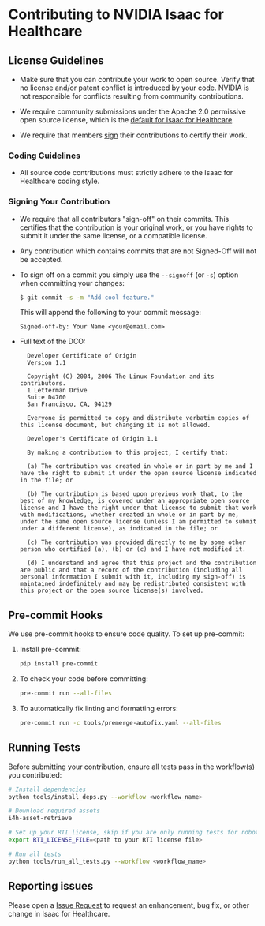 # Contributing to NVIDIA Isaac for Healthcare

## License Guidelines

- Make sure that you can contribute your work to open source. Verify that no license and/or patent conflict is introduced by your code. NVIDIA is not responsible for conflicts resulting from community contributions.

- We require community submissions under the Apache 2.0 permissive open source license, which is the [default for Isaac for Healthcare](./LICENSE).

- We require that members [sign](#signing-your-contribution) their contributions to certify their work.

### Coding Guidelines

- All source code contributions must strictly adhere to the Isaac for Healthcare coding style.

### Signing Your Contribution

* We require that all contributors "sign-off" on their commits. This certifies that the contribution is your original work, or you have rights to submit it under the same license, or a compatible license.

* Any contribution which contains commits that are not Signed-Off will not be accepted.

* To sign off on a commit you simply use the `--signoff` (or `-s`) option when committing your changes:
  ```bash
  $ git commit -s -m "Add cool feature."
  ```
  This will append the following to your commit message:
  ```
  Signed-off-by: Your Name <your@email.com>
  ```

* Full text of the DCO:

  ```
    Developer Certificate of Origin
    Version 1.1

    Copyright (C) 2004, 2006 The Linux Foundation and its contributors.
    1 Letterman Drive
    Suite D4700
    San Francisco, CA, 94129

    Everyone is permitted to copy and distribute verbatim copies of this license document, but changing it is not allowed.
  ```

  ```
    Developer's Certificate of Origin 1.1

    By making a contribution to this project, I certify that:

    (a) The contribution was created in whole or in part by me and I have the right to submit it under the open source license indicated in the file; or

    (b) The contribution is based upon previous work that, to the best of my knowledge, is covered under an appropriate open source license and I have the right under that license to submit that work with modifications, whether created in whole or in part by me, under the same open source license (unless I am permitted to submit under a different license), as indicated in the file; or

    (c) The contribution was provided directly to me by some other person who certified (a), (b) or (c) and I have not modified it.

    (d) I understand and agree that this project and the contribution are public and that a record of the contribution (including all personal information I submit with it, including my sign-off) is maintained indefinitely and may be redistributed consistent with this project or the open source license(s) involved.
  ```

## Pre-commit Hooks

We use pre-commit hooks to ensure code quality. To set up pre-commit:

1. Install pre-commit:
   ```bash
   pip install pre-commit
   ```

2. To check your code before committing:
   ```bash
   pre-commit run --all-files
   ```

3. To automatically fix linting and formatting errors:
   ```bash
   pre-commit run -c tools/premerge-autofix.yaml --all-files
   ```

## Running Tests

Before submitting your contribution, ensure all tests pass in the workflow(s) you contributed:

```bash
# Install dependencies
python tools/install_deps.py --workflow <workflow_name>

# Download required assets
i4h-asset-retrieve

# Set up your RTI license, skip if you are only running tests for robotic_surgery
export RTI_LICENSE_FILE=<path to your RTI license file>

# Run all tests
python tools/run_all_tests.py --workflow <workflow_name>
```

## Reporting issues

Please open a [Issue Request](https://github.com/isaac-for-healthcare/i4h-workflows/issues) to request an enhancement, bug fix, or other change in Isaac for Healthcare.
